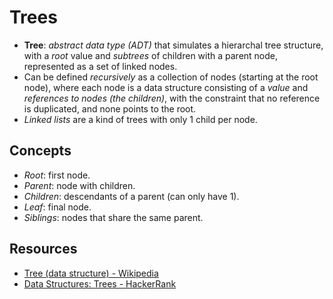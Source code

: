 # Trees

* **Tree**: *abstract data type (ADT)* that simulates a hierarchal tree
  structure, with a *root* value and *subtrees* of children with a parent node,
  represented as a set of linked nodes.
* Can be defined *recursively* as a collection of nodes (starting at the root
  node), where each node is a data structure consisting of a *value* and
  *references to nodes (the children)*, with the constraint that no reference is
  duplicated, and none points to the root.
* *Linked lists* are a kind of trees with only 1 child per node.

## Concepts

* *Root*: first node.
* *Parent*: node with children.
* *Children*: descendants of a parent (can only have 1).
* *Leaf*: final node.
* *Siblings*: nodes that share the same parent.

## Resources

* [Tree (data structure) - Wikipedia](https://en.wikipedia.org/wiki/Tree_(data_structure))
* [Data Structures: Trees - HackerRank](https://www.youtube.com/watch?v=oSWTXtMglKE)
